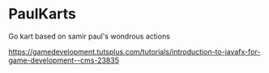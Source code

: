 # PaulKarts
Go kart based on samir paul's wondrous actions


https://gamedevelopment.tutsplus.com/tutorials/introduction-to-javafx-for-game-development--cms-23835 
